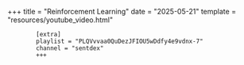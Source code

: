 +++
            title = "Reinforcement Learning"
            date = "2025-05-21"
            template = "resources/youtube_video.html"

            [extra]
            playlist = "PLQVvvaa0QuDezJFIOU5wDdfy4e9vdnx-7"
            channel = "sentdex"
            +++
            